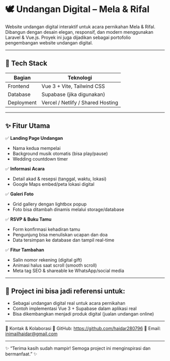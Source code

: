 # 🕊️ Undangan Digital – Mela & Rifal

Website undangan digital interaktif untuk acara pernikahan Mela & Rifal. Dibangun dengan desain elegan, responsif, dan modern menggunakan Laravel & Vue.js. Proyek ini juga dijadikan sebagai portofolio pengembangan website undangan digital.

---

## 🚀 Tech Stack

| Bagian     | Teknologi                     |
|------------|--------------------------------|
| Frontend   | Vue 3 + Vite, Tailwind CSS            |
| Database   | Supabase (jika digunakan) |
| Deployment | Vercel / Netlify / Shared Hosting |

---

## ✨ Fitur Utama

✅ **Landing Page Undangan**
- Nama kedua mempelai  
- Background musik otomatis (bisa play/pause)  
- Wedding countdown timer  

✅ **Informasi Acara**
- Detail akad & resepsi (tanggal, waktu, lokasi)  
- Google Maps embed/peta lokasi digital

✅ **Galeri Foto**
- Grid gallery dengan lightbox popup  
- Foto bisa ditambah dinamis melalui storage/database

✅ **RSVP & Buku Tamu**
- Form konfirmasi kehadiran tamu  
- Pengunjung bisa menuliskan ucapan dan doa  
- Data tersimpan ke database dan tampil real-time

✅ **Fitur Tambahan**
- Salin nomor rekening (digital gift)  
- Animasi halus saat scroll (smooth scroll)  
- Meta tag SEO & shareable ke WhatsApp/social media

---

## 📁 Project ini bisa jadi referensi untuk:
- Sebagai undangan digital real untuk acara pernikahan
- Contoh implementasi Vue 3 + Supabase dalam aplikasi real
- Bisa dikembangkan menjadi produk digital (jualan undangan online)

---

🤝 Kontak & Kolaborasi
📌 GitHub: https://github.com/haidar280796
📧 Email: inimailhaidar@gmail.com

---

✨ “Terima kasih sudah mampir! Semoga project ini menginspirasi dan bermanfaat.” ✨
